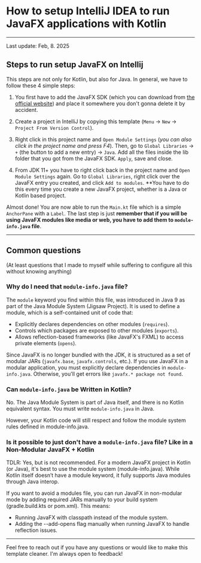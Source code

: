 # How to setup IntelliJ IDEA to run JavaFX applications with Kotlin
<hr>
Last update: Feb, 8. 2025

## Steps to run setup JavaFX on Intellij
This steps are not only for Kotlin, but also for Java. In general, we have to follow these 4 simple steps:
1. You first have to add the JavaFX SDK (which you can download from [the official website](https://openjfx.io/)) and place it somewhere you don't gonna delete it by accident.

2. Create a project in IntelliJ by copying this template (`Menu` -> `New` -> `Project From Version Control`).

3. Right click in this project name and `Open Module Settings` (*you can also click in the project name and press F4*). Then, go to `Global Libraries` -> `+` (the button to add a new entry) -> `Java`. Add all the files inside the lib folder that you got from the JavaFX SDK. `Apply`, save and close.

4. From JDK 11+ you have to right click back in the project name and `Open Module Settings` again. Go to `Global Libraries`, right click over the JavaFX entry you created, and click `Add to modules`. **You have to do this every time you create a new JavaFX project, whether is a Java or Kotlin based project.


Almost done! You are now able to run the `Main.kt` file which is a simple `AnchorPane` with a `Label`. The last step is just **remember that if you will be using JavaFX modules like media or web, you have to add them to `module-info.java` file**.

---


## Common questions
(At least questions that I made to myself while suffering to configure all this without knowing anything)

### Why do I need that `module-info.java` file?
The `module` keyword you find within this file, was introduced in Java 9 as part of the Java Module System (Jigsaw Project). It is used to define a module, which is a self-contained unit of code that:

* Explicitly declares dependencies on other modules (`requires`).
* Controls which packages are exposed to other modules (`exports`).
* Allows reflection-based frameworks (like JavaFX's FXML) to access private elements (`opens`).

Since JavaFX is no longer bundled with the JDK, it is structured as a set of modular JARs (`javafx.base`, `javafx.controls`, etc.). If you use JavaFX in a modular application, you must explicitly declare dependencies in `module-info.java`. Otherwise, you'll get errors like `javafx.* package not found`.



### Can `module-info.java` be Written in Kotlin?
No. The Java Module System is part of Java itself, and there is no Kotlin equivalent syntax. You must write `module-info.java` in Java.

However, your Kotlin code will still respect and follow the module system rules defined in module-info.java.


### Is it possible to just don't have a `module-info.java` file? Like in a Non-Modular JavaFX + Kotlin
TDLR: Yes, but is not recommended. For a modern JavaFX project in Kotlin (or Java), it's best to use the module system (module-info.java). While Kotlin itself doesn’t have a module keyword, it fully supports Java modules through Java interop.

If you want to avoid a modules file, you can run JavaFX in non-modular mode by adding required JARs manually to your build system (gradle.build.kts or pom.xml). This means:
* Running JavaFX with classpath instead of the module system.
* Adding the --add-opens flag manually when running JavaFX to handle reflection issues.


---

Feel free to reach out if you have any questions or would like to make this template cleaner. I'm always open to feedback!